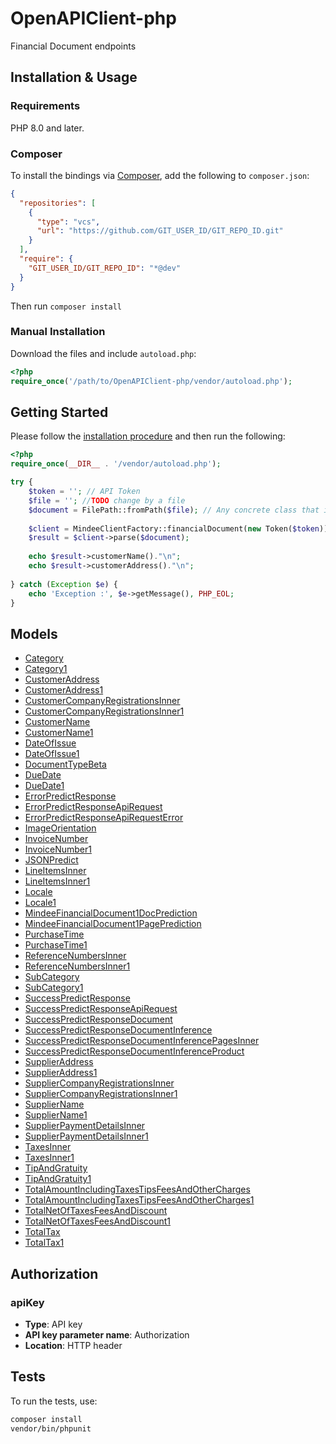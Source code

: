 # OpenAPIClient-php

Financial Document endpoints


## Installation & Usage

### Requirements
PHP 8.0 and later.

### Composer

To install the bindings via [Composer](https://getcomposer.org/), add the following to `composer.json`:

```json
{
  "repositories": [
    {
      "type": "vcs",
      "url": "https://github.com/GIT_USER_ID/GIT_REPO_ID.git"
    }
  ],
  "require": {
    "GIT_USER_ID/GIT_REPO_ID": "*@dev"
  }
}
```

Then run `composer install`

### Manual Installation

Download the files and include `autoload.php`:

```php
<?php
require_once('/path/to/OpenAPIClient-php/vendor/autoload.php');
```

## Getting Started

Please follow the [installation procedure](#installation--usage) and then run the following:

```php
<?php
require_once(__DIR__ . '/vendor/autoload.php');

try {
    $token = ''; // API Token
    $file = ''; //TODO change by a file
    $document = FilePath::fromPath($file); // Any concrete class that implements _FileInterface_
    
    $client = MindeeClientFactory::financialDocument(new Token($token));
    $result = $client->parse($document);
    
    echo $result->customerName()."\n";
    echo $result->customerAddress()."\n";
    
} catch (Exception $e) {
    echo 'Exception :', $e->getMessage(), PHP_EOL;
}

```

## Models

- [Category](docs/Model/Category.md)
- [Category1](docs/Model/Category1.md)
- [CustomerAddress](docs/Model/CustomerAddress.md)
- [CustomerAddress1](docs/Model/CustomerAddress1.md)
- [CustomerCompanyRegistrationsInner](docs/Model/CustomerCompanyRegistrationsInner.md)
- [CustomerCompanyRegistrationsInner1](docs/Model/CustomerCompanyRegistrationsInner1.md)
- [CustomerName](docs/Model/CustomerName.md)
- [CustomerName1](docs/Model/CustomerName1.md)
- [DateOfIssue](docs/Model/DateOfIssue.md)
- [DateOfIssue1](docs/Model/DateOfIssue1.md)
- [DocumentTypeBeta](docs/Model/DocumentTypeBeta.md)
- [DueDate](docs/Model/DueDate.md)
- [DueDate1](docs/Model/DueDate1.md)
- [ErrorPredictResponse](docs/Model/ErrorPredictResponse.md)
- [ErrorPredictResponseApiRequest](docs/Model/ErrorPredictResponseApiRequest.md)
- [ErrorPredictResponseApiRequestError](docs/Model/ErrorPredictResponseApiRequestError.md)
- [ImageOrientation](docs/Model/ImageOrientation.md)
- [InvoiceNumber](docs/Model/InvoiceNumber.md)
- [InvoiceNumber1](docs/Model/InvoiceNumber1.md)
- [JSONPredict](docs/Model/JSONPredict.md)
- [LineItemsInner](docs/Model/LineItemsInner.md)
- [LineItemsInner1](docs/Model/LineItemsInner1.md)
- [Locale](docs/Model/Locale.md)
- [Locale1](docs/Model/Locale1.md)
- [MindeeFinancialDocument1DocPrediction](docs/Model/MindeeFinancialDocument1DocPrediction.md)
- [MindeeFinancialDocument1PagePrediction](docs/Model/MindeeFinancialDocument1PagePrediction.md)
- [PurchaseTime](docs/Model/PurchaseTime.md)
- [PurchaseTime1](docs/Model/PurchaseTime1.md)
- [ReferenceNumbersInner](docs/Model/ReferenceNumbersInner.md)
- [ReferenceNumbersInner1](docs/Model/ReferenceNumbersInner1.md)
- [SubCategory](docs/Model/SubCategory.md)
- [SubCategory1](docs/Model/SubCategory1.md)
- [SuccessPredictResponse](docs/Model/SuccessPredictResponse.md)
- [SuccessPredictResponseApiRequest](docs/Model/SuccessPredictResponseApiRequest.md)
- [SuccessPredictResponseDocument](docs/Model/SuccessPredictResponseDocument.md)
- [SuccessPredictResponseDocumentInference](docs/Model/SuccessPredictResponseDocumentInference.md)
- [SuccessPredictResponseDocumentInferencePagesInner](docs/Model/SuccessPredictResponseDocumentInferencePagesInner.md)
- [SuccessPredictResponseDocumentInferenceProduct](docs/Model/SuccessPredictResponseDocumentInferenceProduct.md)
- [SupplierAddress](docs/Model/SupplierAddress.md)
- [SupplierAddress1](docs/Model/SupplierAddress1.md)
- [SupplierCompanyRegistrationsInner](docs/Model/SupplierCompanyRegistrationsInner.md)
- [SupplierCompanyRegistrationsInner1](docs/Model/SupplierCompanyRegistrationsInner1.md)
- [SupplierName](docs/Model/SupplierName.md)
- [SupplierName1](docs/Model/SupplierName1.md)
- [SupplierPaymentDetailsInner](docs/Model/SupplierPaymentDetailsInner.md)
- [SupplierPaymentDetailsInner1](docs/Model/SupplierPaymentDetailsInner1.md)
- [TaxesInner](docs/Model/TaxesInner.md)
- [TaxesInner1](docs/Model/TaxesInner1.md)
- [TipAndGratuity](docs/Model/TipAndGratuity.md)
- [TipAndGratuity1](docs/Model/TipAndGratuity1.md)
- [TotalAmountIncludingTaxesTipsFeesAndOtherCharges](docs/Model/TotalAmountIncludingTaxesTipsFeesAndOtherCharges.md)
- [TotalAmountIncludingTaxesTipsFeesAndOtherCharges1](docs/Model/TotalAmountIncludingTaxesTipsFeesAndOtherCharges1.md)
- [TotalNetOfTaxesFeesAndDiscount](docs/Model/TotalNetOfTaxesFeesAndDiscount.md)
- [TotalNetOfTaxesFeesAndDiscount1](docs/Model/TotalNetOfTaxesFeesAndDiscount1.md)
- [TotalTax](docs/Model/TotalTax.md)
- [TotalTax1](docs/Model/TotalTax1.md)

## Authorization

### apiKey

- **Type**: API key
- **API key parameter name**: Authorization
- **Location**: HTTP header


## Tests

To run the tests, use:

```bash
composer install
vendor/bin/phpunit
```
